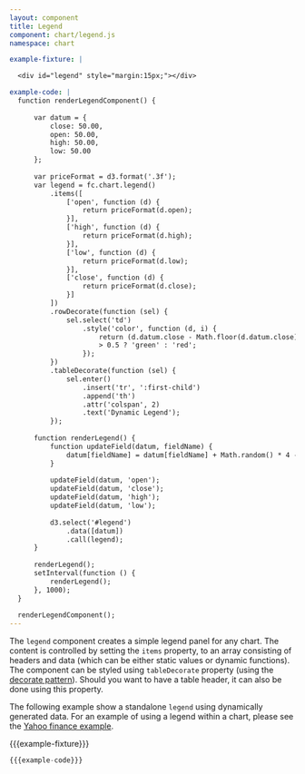 ```yaml
---
layout: component
title: Legend
component: chart/legend.js
namespace: chart

example-fixture: |

  <div id="legend" style="margin:15px;"></div>

example-code: |
  function renderLegendComponent() {
  
      var datum = {
          close: 50.00,
          open: 50.00,
          high: 50.00,
          low: 50.00
      };
  
      var priceFormat = d3.format('.3f');
      var legend = fc.chart.legend()
          .items([
              ['open', function (d) {
                  return priceFormat(d.open);
              }],
              ['high', function (d) {
                  return priceFormat(d.high);
              }],
              ['low', function (d) {
                  return priceFormat(d.low);
              }],
              ['close', function (d) {
                  return priceFormat(d.close);
              }]
          ])
          .rowDecorate(function (sel) {
              sel.select('td')
                  .style('color', function (d, i) {
                      return (d.datum.close - Math.floor(d.datum.close)) 
                      > 0.5 ? 'green' : 'red';
                  });
          })
          .tableDecorate(function (sel) {
              sel.enter()
                  .insert('tr', ':first-child')
                  .append('th')
                  .attr('colspan', 2)
                  .text('Dynamic Legend');
          });
  
      function renderLegend() {
          function updateField(datum, fieldName) {
              datum[fieldName] = datum[fieldName] + Math.random() * 4 - 2;
          }
  
          updateField(datum, 'open');
          updateField(datum, 'close');
          updateField(datum, 'high');
          updateField(datum, 'low');
  
          d3.select('#legend')
              .data([datum])
              .call(legend);
      }
  
      renderLegend();
      setInterval(function () {
          renderLegend();
      }, 1000);
  }
  
  renderLegendComponent();
---
```


The `legend` component creates a simple legend panel for any chart. The content is controlled by setting the `items` property, to an array consisting of headers and data (which can be either static values or dynamic functions). The component can be styled using `tableDecorate` property (using the [decorate pattern](../introduction/2-decorate-pattern.html)). Should you want to have a table header, it can also be done using this property.

The following example show a standalone `legend` using dynamically generated data. For an example of using a legend within a chart, please see the [Yahoo finance example](../../examples/yahoo-finance-chart/).


{{{example-fixture}}}

```js
{{{example-code}}}
```



<script type="text/javascript">
(function() {
  {{{example-code}}}
}());
</script>


